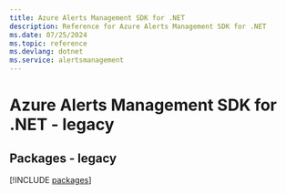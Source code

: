 ```yaml
---
title: Azure Alerts Management SDK for .NET
description: Reference for Azure Alerts Management SDK for .NET
ms.date: 07/25/2024
ms.topic: reference
ms.devlang: dotnet
ms.service: alertsmanagement
---
```

# Azure Alerts Management SDK for .NET - legacy
## Packages - legacy
[!INCLUDE [packages](alerts-management-index.md)]